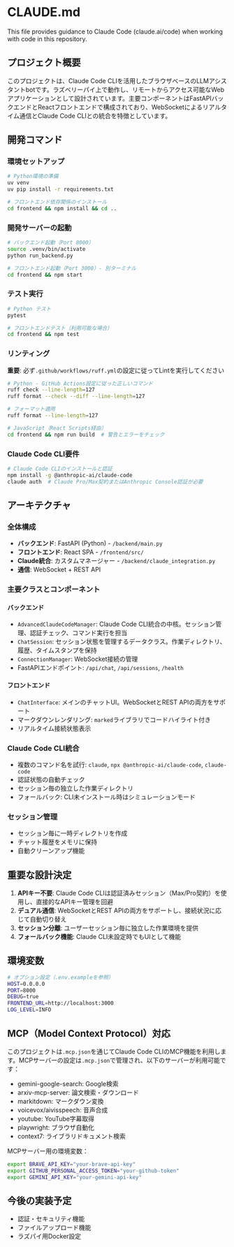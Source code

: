 # CLAUDE.md

This file provides guidance to Claude Code (claude.ai/code) when working with code in this repository.

## プロジェクト概要

このプロジェクトは、Claude Code CLIを活用したブラウザベースのLLMアシスタントbotです。ラズベリーパイ上で動作し、リモートからアクセス可能なWebアプリケーションとして設計されています。主要コンポーネントはFastAPIバックエンドとReactフロントエンドで構成されており、WebSocketによるリアルタイム通信とClaude Code CLIとの統合を特徴としています。

## 開発コマンド

### 環境セットアップ
```bash
# Python環境の準備
uv venv
uv pip install -r requirements.txt

# フロントエンド依存関係のインストール
cd frontend && npm install && cd ..
```

### 開発サーバーの起動
```bash
# バックエンド起動（Port 8000）
source .venv/bin/activate
python run_backend.py

# フロントエンド起動（Port 3000）- 別ターミナル
cd frontend && npm start
```

### テスト実行
```bash
# Python テスト
pytest

# フロントエンドテスト（利用可能な場合）
cd frontend && npm test
```

### リンティング
**重要**: 必ず`.github/workflows/ruff.yml`の設定に従ってLintを実行してください

```bash
# Python - GitHub Actions設定に従った正しいコマンド
ruff check --line-length=127
ruff format --check --diff --line-length=127

# フォーマット適用
ruff format --line-length=127

# JavaScript（React Scripts経由）
cd frontend && npm run build  # 警告とエラーをチェック
```

### Claude Code CLI要件
```bash
# Claude Code CLIのインストールと認証
npm install -g @anthropic-ai/claude-code
claude auth  # Claude Pro/Max契約またはAnthropic Console認証が必要
```

## アーキテクチャ

### 全体構成
- **バックエンド**: FastAPI (Python) - `/backend/main.py`
- **フロントエンド**: React SPA - `/frontend/src/`
- **Claude統合**: カスタムマネージャー - `/backend/claude_integration.py`
- **通信**: WebSocket + REST API

### 主要クラスとコンポーネント

#### バックエンド
- `AdvancedClaudeCodeManager`: Claude Code CLI統合の中核。セッション管理、認証チェック、コマンド実行を担当
- `ChatSession`: セッション状態を管理するデータクラス。作業ディレクトリ、履歴、タイムスタンプを保持
- `ConnectionManager`: WebSocket接続の管理
- FastAPIエンドポイント: `/api/chat`, `/api/sessions`, `/health`

#### フロントエンド
- `ChatInterface`: メインのチャットUI。WebSocketとREST APIの両方をサポート
- マークダウンレンダリング: `marked`ライブラリでコードハイライト付き
- リアルタイム接続状態表示

### Claude Code CLI統合
- 複数のコマンド名を試行: `claude`, `npx @anthropic-ai/claude-code`, `claude-code`
- 認証状態の自動チェック
- セッション毎の独立した作業ディレクトリ
- フォールバック: CLI未インストール時はシミュレーションモード

### セッション管理
- セッション毎に一時ディレクトリを作成
- チャット履歴をメモリに保持
- 自動クリーンアップ機能

## 重要な設計決定

1. **APIキー不要**: Claude Code CLIは認証済みセッション（Max/Pro契約）を使用し、直接的なAPIキー管理を回避
2. **デュアル通信**: WebSocketとREST APIの両方をサポートし、接続状況に応じて自動切り替え
3. **セッション分離**: ユーザーセッション毎に独立した作業環境を提供
4. **フォールバック機能**: Claude CLI未設定時でもUIとして機能

## 環境変数
```bash
# オプション設定（.env.exampleを参照）
HOST=0.0.0.0
PORT=8000
DEBUG=true
FRONTEND_URL=http://localhost:3000
LOG_LEVEL=INFO
```

## MCP（Model Context Protocol）対応
このプロジェクトは`.mcp.json`を通じてClaude Code CLIのMCP機能を利用します。MCPサーバーの設定は`.mcp.json`で管理され、以下のサーバーが利用可能です：
- gemini-google-search: Google検索
- arxiv-mcp-server: 論文検索・ダウンロード
- markitdown: マークダウン変換
- voicevox/aivisspeech: 音声合成
- youtube: YouTube字幕取得
- playwright: ブラウザ自動化
- context7: ライブラリドキュメント検索

MCPサーバー用の環境変数：
```bash
export BRAVE_API_KEY="your-brave-api-key"
export GITHUB_PERSONAL_ACCESS_TOKEN="your-github-token"
export GEMINI_API_KEY="your-gemini-api-key"
```

## 今後の実装予定
- 認証・セキュリティ機能
- ファイルアップロード機能
- ラズパイ用Docker設定